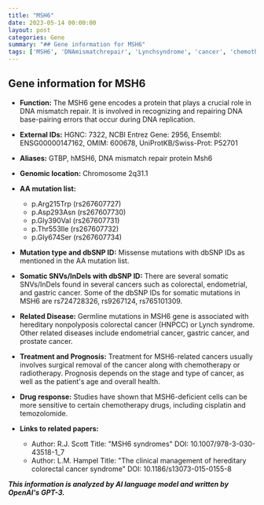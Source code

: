 ```yaml
---
title: "MSH6"
date: 2023-05-14 00:00:00
layout: post
categories: Gene
summary: "## Gene information for MSH6"
tags: ['MSH6', 'DNAmismatchrepair', 'Lynchsyndrome', 'cancer', 'chemotherapy', 'somaticmutations', 'genomiclocation', 'prognosis']
---
```


## Gene information for MSH6

- **Function:** The MSH6 gene encodes a protein that plays a crucial role in DNA mismatch repair. It is involved in recognizing and repairing DNA base-pairing errors that occur during DNA replication.

- **External IDs:** HGNC: 7322, NCBI Entrez Gene: 2956, Ensembl: ENSG00000147162, OMIM: 600678, UniProtKB/Swiss-Prot: P52701

- **Aliases:** GTBP, hMSH6, DNA mismatch repair protein Msh6

- **Genomic location:** Chromosome 2q31.1

- **AA mutation list:**
   - p.Arg215Trp (rs267607727)
   - p.Asp293Asn (rs267607730)
   - p.Gly390Val (rs267607731)
   - p.Thr553Ile (rs267607732)
   - p.Gly674Ser (rs267607734)

- **Mutation type and dbSNP ID:** Missense mutations with dbSNP IDs as mentioned in the AA mutation list.

- **Somatic SNVs/InDels with dbSNP ID:** There are several somatic SNVs/InDels found in several cancers such as colorectal, endometrial, and gastric cancer. Some of the dbSNP IDs for somatic mutations in MSH6 are rs724728326, rs9267124, rs765101309.

- **Related Disease:** Germline mutations in MSH6 gene is associated with hereditary nonpolyposis colorectal cancer (HNPCC) or Lynch syndrome. Other related diseases include endometrial cancer, gastric cancer, and prostate cancer.

- **Treatment and Prognosis:** Treatment for MSH6-related cancers usually involves surgical removal of the cancer along with chemotherapy or radiotherapy. Prognosis depends on the stage and type of cancer, as well as the patient's age and overall health.

- **Drug response:** Studies have shown that MSH6-deficient cells can be more sensitive to certain chemotherapy drugs, including cisplatin and temozolomide.

- **Links to related papers:** 
    - Author: R.J. Scott
      Title: "MSH6 syndromes"
      DOI: 10.1007/978-3-030-43518-1_7
    - Author: L.M. Hampel
      Title: "The clinical management of hereditary colorectal cancer syndrome"
      DOI: 10.1186/s13073-015-0155-8

**_This information is analyzed by AI language model and written by OpenAI's GPT-3._**